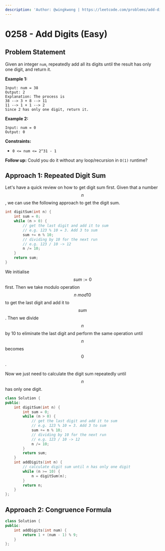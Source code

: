 ```yaml
---
description: 'Author: @wingkwong | https://leetcode.com/problems/add-digits/'
---
```


# 0258 - Add Digits (Easy)

## Problem Statement

Given an integer `num`, repeatedly add all its digits until the result has only one digit, and return it.&#x20;

**Example 1:**

```
Input: num = 38
Output: 2
Explanation: The process is
38 --> 3 + 8 --> 11
11 --> 1 + 1 --> 2 
Since 2 has only one digit, return it.
```

**Example 2:**

```
Input: num = 0
Output: 0
```

**Constraints:**

* `0 <= num <= 2^31 - 1`

**Follow up:** Could you do it without any loop/recursion in `O(1)` runtime?

## Approach 1: Repeated Digit Sum

Let's have a quick review on how to get digit sum first. Given that a number $$n$$, we can use the following approach to get the digit sum.

```cpp
int digitSum(int n) {
    int sum = 0;
    while (n > 0) {
        // get the last digit and add it to sum
        // e.g. 123 % 10 = 3. Add 3 to sum
        sum += n % 10;
        // dividing by 10 for the next run
        // e.g. 123 / 10 -> 12
        n /= 10;
    }
    return sum;
}
```

We initialise $$sum := 0$$ first. Then we take modulo operation $$n \ mod 10$$ to get the last digit and add it to $$sum$$. Then we divide $$n$$ by 10 to eliminate the last digit and perform the same operation until $$n$$ becomes $$0$$.

Now we just need to calculate the digit sum repeatedly until $$n$$ has only one digit.&#x20;

```cpp
class Solution {
public:
    int digitSum(int n) {
        int sum = 0;
        while (n > 0) {
            // get the last digit and add it to sum
            // e.g. 123 % 10 = 3. Add 3 to sum
            sum += n % 10;
            // dividing by 10 for the next run
            // e.g. 123 / 10 -> 12
            n /= 10;
        }
        return sum;
    }
    int addDigits(int n) {
        // calculate digit sum until n has only one digit
        while (n >= 10) {
            n = digitSum(n);
        }
        return n;
    }
};
```

## Approach 2: Congruence Formula

```cpp
class Solution {
public:
    int addDigits(int num) {
        return 1 + (num - 1) % 9;
    }
};
```
